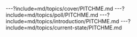 ---?include=md/topics/cover/PITCHME.md
---?include=md/topics/poll/PITCHME.md
---?include=md/topics/introduction/PITCHME.md
---?include=md/topics/current-state/PITCHME.md
